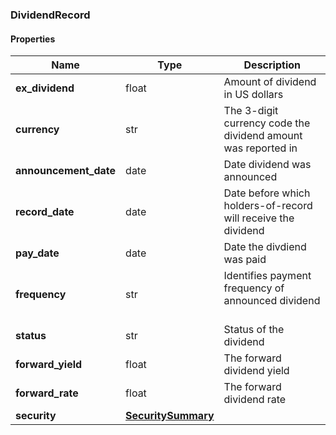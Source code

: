 

[//]: # (CLASS:DividendRecord)

[//]: # (KIND:object)

### DividendRecord

#### Properties

[//]: # (START_DEFINITION)

Name | Type | Description
------------ | ------------- | -------------
**ex_dividend** | float | Amount of dividend in US dollars &nbsp;
**currency** | str | The 3-digit currency code the dividend amount was reported in &nbsp;
**announcement_date** | date | Date dividend was announced &nbsp;
**record_date** | date | Date before which holders-of-record will receive the dividend &nbsp;
**pay_date** | date | Date the divdiend was paid &nbsp;
**frequency** | str | Identifies payment frequency of announced dividend &nbsp;
**status** | str | Status of the dividend &nbsp;
**forward_yield** | float | The forward dividend yield &nbsp;
**forward_rate** | float | The forward dividend rate &nbsp;
**security** | [**SecuritySummary**](SecuritySummary.md) |  &nbsp;

[//]: # (END_DEFINITION)


[//]: # (CONTAINED_CLASS:SecuritySummary)



